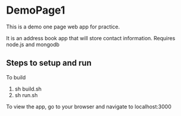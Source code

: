 # DemoPage1

This is a demo one page web app for practice.

It is an address book app that will store contact information.
Requires node.js and mongodb

## Steps to setup and run
To build
1. sh build.sh
2. sh run.sh

To view the app, go to your browser and navigate to localhost:3000
